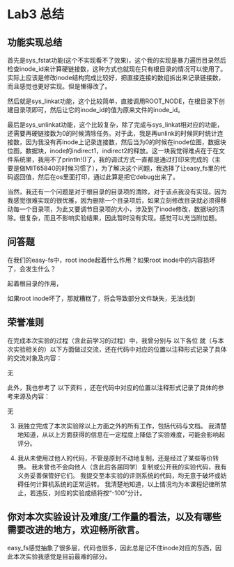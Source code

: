 # Lab3 总结

## 功能实现总结

首先是sys_fstat功能(这个不实现看不了效果)，这个我的实现是暴力遍历目录然后检查inode_id来计算硬链接数，这种方式也就现在只有根目录的情况可以使用了。实际上应该是修改inode结构完成比较好，把直接连接的数组拆出来记录链接数，而且感觉也更好实现。但是懒得改了。

然后就是sys_linkat功能，这个比较简单，直接调用ROOT_NODE，在根目录下创建目录项即可，然后让它的inode_id的值为原来文件的inode_id。

最后是sys_unlinkat功能，这个比较复杂，除了完成与sys_linkat相对应的功能，还需要再硬链接数为0的时候清除任务。对于此，我是再unlink的时候同时统计连接数，因为我没有再inode上记录连接数，然后当为0的时候在inode位图，数据块位图，数据块，inode的indirect1，indirect2的释放。这一块我觉得难点在于在文件系统里，我用不了println!()了，我的调试方式一直都是通过打印来完成的（主要是做MIT65840的时候习惯了），为了解决这个问题，我选择了让easy_fs里的代码返回值，然后在os里面打印，通过此算是把它debug出来了。

当然，我还有一个问题是对于根目录的目录项的清除，对于该点我没有实现。因为我感觉很难实现的很优雅，因为删除一个目录项后，如果立刻修改目录就必须得移动每一个目录项，为此又要调节目录项的大小，涉及到了inode修改，数据块的清除。很复杂，而且不影响实验结果，因此暂时没有实现。感觉可以充当附加题。

## 问答题

在我们的easy-fs中，root inode起着什么作用？如果root inode中的内容损坏了，会发生什么？

起着根目录的作用，

如果root inode坏了，那就糟糕了，将会导致部分文件缺失，无法找到

## 荣誉准则

在完成本次实验的过程（含此前学习的过程）中，我曾分别与 以下各位 就（与本次实验相关的）以下方面做过交流，还在代码中对应的位置以注释形式记录了具体的交流对象及内容：

无

此外，我也参考了 以下资料 ，还在代码中对应的位置以注释形式记录了具体的参考来源及内容：

无

3. 我独立完成了本次实验除以上方面之外的所有工作，包括代码与文档。 我清楚地知道，从以上方面获得的信息在一定程度上降低了实验难度，可能会影响起评分。

4. 我从未使用过他人的代码，不管是原封不动地复制，还是经过了某些等价转换。 我未曾也不会向他人（含此后各届同学）复制或公开我的实验代码，我有义务妥善保管好它们。 我提交至本实验的评测系统的代码，均无意于破坏或妨碍任何计算机系统的正常运转。 我清楚地知道，以上情况均为本课程纪律所禁止，若违反，对应的实验成绩将按“-100”分计。

## 你对本次实验设计及难度/工作量的看法，以及有哪些需要改进的地方，欢迎畅所欲言。

easy_fs感觉抽象了很多层，代码也很多，因此总是记不住inode对应的东西，因此本次实验我感觉是目前最难的部分。